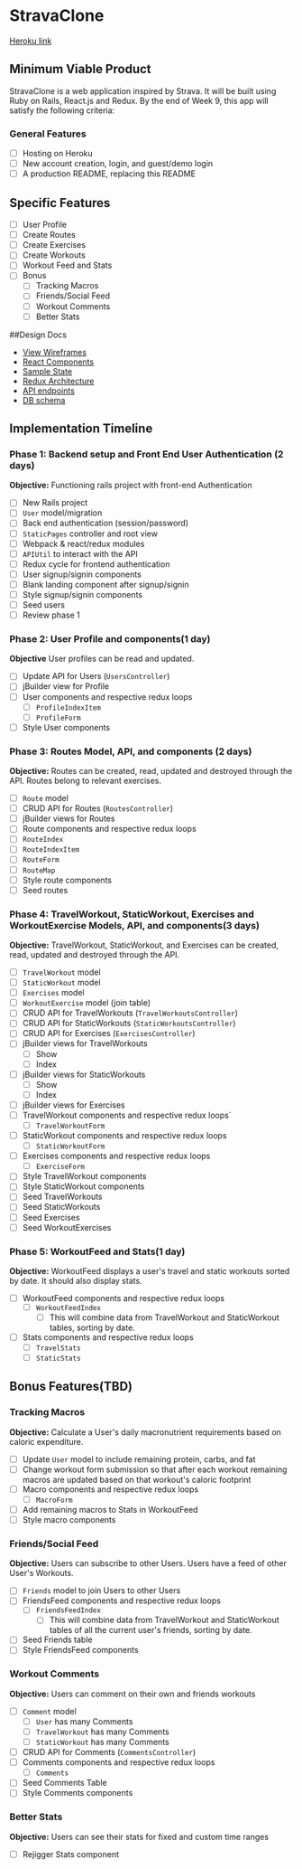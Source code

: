 # StravaClone

[Heroku link][heroku]

[heroku]: http://www.herokuapp.com

## Minimum Viable Product

StravaClone is a web application inspired by Strava. It will be built using Ruby on Rails, React.js and Redux. By the end of Week 9, this app will satisfy the following criteria:

### General Features

- [ ] Hosting on Heroku
- [ ] New account creation, login, and guest/demo login
- [ ] A production README, replacing this README

## Specific Features

- [ ] User Profile
- [ ] Create Routes
- [ ] Create Exercises
- [ ] Create Workouts
- [ ] Workout Feed and Stats
- [ ] Bonus
  - [ ] Tracking Macros
  - [ ] Friends/Social Feed
  - [ ] Workout Comments
  - [ ] Better Stats

##Design Docs

* [View Wireframes][wireframes]
* [React Components][components]
* [Sample State][sample-state]
* [Redux Architecture][redux-structure]
* [API endpoints][api-endpoints]
* [DB schema][schema]

[wireframes]: wireframes
[components]: components.md
[sample-state]: sample-state.md
[redux-structure]: redux-structure.md
[api-endpoints]: api-endpoints.md
[schema]: schema.md

## Implementation Timeline

### Phase 1: Backend setup and Front End User Authentication (2 days)

**Objective:** Functioning rails project with front-end Authentication

- [ ] New Rails project
- [ ] `User` model/migration
- [ ] Back end authentication (session/password)
- [ ] `StaticPages` controller and root view
- [ ] Webpack & react/redux modules
- [ ] `APIUtil` to interact with the API
- [ ] Redux cycle for frontend authentication
- [ ] User signup/signin components
- [ ] Blank landing component after signup/signin
- [ ] Style signup/signin components
- [ ] Seed users
- [ ] Review phase 1

### Phase 2: User Profile and components(1 day)

**Objective** User profiles can be read and updated.

- [ ] Update API for Users (`UsersController`)
- [ ] jBuilder view for Profile
- [ ] User components and respective redux loops
  - [ ] `ProfileIndexItem`
  - [ ] `ProfileForm`
- [ ] Style User components

### Phase 3: Routes Model, API, and components (2 days)

**Objective:** Routes can be created, read, updated and destroyed through the API. Routes belong to relevant exercises.

- [ ] `Route` model
- [ ] CRUD API for Routes (`RoutesController`)
- [ ] jBuilder views for Routes
- [ ] Route components and respective redux loops
- [ ] `RouteIndex`
- [ ] `RouteIndexItem`
- [ ] `RouteForm`
- [ ] `RouteMap`
- [ ] Style route components
- [ ] Seed routes

### Phase 4: TravelWorkout, StaticWorkout, Exercises and WorkoutExercise Models, API, and components(3 days)

**Objective:** TravelWorkout, StaticWorkout, and Exercises can be created, read, updated and destroyed through the API.

- [ ] `TravelWorkout` model
- [ ] `StaticWorkout` model
- [ ] `Exercises` model
- [ ] `WorkoutExercise` model (join table)
- [ ] CRUD API for TravelWorkouts (`TravelWorkoutsController`)
- [ ] CRUD API for StaticWorkouts (`StaticWorkoutsController`)
- [ ] CRUD API for Exercises (`ExercisesController`)
- [ ] jBuilder views for TravelWorkouts
  - [ ] Show
  - [ ] Index
- [ ] jBuilder views for StaticWorkouts
  - [ ] Show
  - [ ] Index
- [ ] jBuilder views for Exercises
- [ ] TravelWorkout components and respective redux loops`
  - [ ] `TravelWorkoutForm`
- [ ] StaticWorkout components and respective redux loops
  - [ ] `StaticWorkoutForm`
- [ ] Exercises components and respective redux loops
  - [ ] `ExerciseForm`
- [ ] Style TravelWorkout components
- [ ] Style StaticWorkout components
- [ ] Seed TravelWorkouts
- [ ] Seed StaticWorkouts
- [ ] Seed Exercises
- [ ] Seed WorkoutExercises

### Phase 5: WorkoutFeed and Stats(1 day)

**Objective:** WorkoutFeed displays a user's travel and static workouts sorted by date. It should also display stats.

- [ ] WorkoutFeed components and respective redux loops
  - [ ] `WorkoutFeedIndex`
    - [ ] This will combine data from TravelWorkout and StaticWorkout tables, sorting by date.
- [ ] Stats components and respective redux loops
  - [ ] `TravelStats`
  - [ ] `StaticStats`

## Bonus Features(TBD)

### Tracking Macros

**Objective:** Calculate a User's daily macronutrient requirements based on caloric expenditure.

- [ ] Update `User` model to include remaining protein, carbs, and fat
- [ ] Change workout form submission so that after each workout remaining macros are updated based on that workout's caloric footprint
- [ ] Macro components and respective redux loops
  - [ ] `MacroForm`
- [ ] Add remaining macros to Stats in WorkoutFeed
- [ ] Style macro components

### Friends/Social Feed

**Objective:** Users can subscribe to other Users. Users have a feed of other User's Workouts.

- [ ] `Friends` model to join Users to other Users
- [ ] FriendsFeed components and respective redux loops
  - [ ] `FriendsFeedIndex`
    - [ ] This will combine data from TravelWorkout and StaticWorkout tables of all the current user's friends, sorting by date.
- [ ] Seed Friends table
- [ ] Style FriendsFeed components

### Workout Comments

**Objective:** Users can comment on their own and friends workouts

- [ ] `Comment` model
  - [ ] `User` has many Comments
  - [ ] `TravelWorkout` has many Comments
  - [ ] `StaticWorkout` has many Comments
- [ ] CRUD API for Comments (`CommentsController`)
- [ ] Comments components and respective redux loops
  - [ ] `Comments`
- [ ] Seed Comments Table
- [ ] Style Comments components

### Better Stats

**Objective:** Users can see their stats for fixed and custom time ranges

- [ ] Rejigger Stats component
